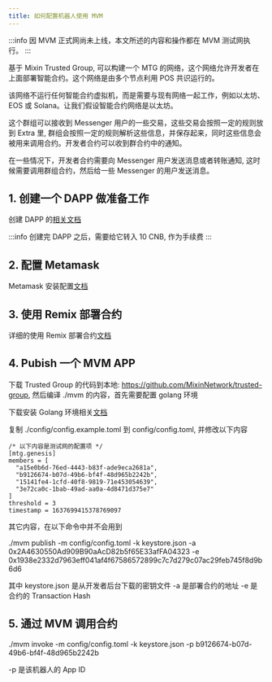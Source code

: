 ```yaml
---
title: 如何配置机器人使用 MVM
---
```


:::info
因 MVM 正式网尚未上线，本文所述的内容和操作都在 MVM 测试网执行。
:::

基于 Mixin Trusted Group, 可以构建一个 MTG 的网络，这个网络允许开发者在上面部署智能合约。这个网络是由多个节点利用 POS 共识运行的。

该网络不运行任何智能合约虚拟机，而是需要与现有网络一起工作，例如以太坊、EOS 或 Solana。让我们假设智能合约网络是以太坊。

这个群组可以接收到 Messenger 用户的一些交易，这些交易会按照一定的规则放到 Extra 里, 群组会按照一定的规则解析这些信息，并保存起来，同时这些信息会被用来调用合约。开发者合约可以收到群合约中的通知。

在一些情况下，开发者合约需要向 Messenger 用户发送消息或者转账通知, 这时候需要调用群组合约，然后给一些 Messenger 的用户发送消息。

## 1. 创建一个 DAPP 做准备工作

创建 DAPP 的[相关文档](/zh-CN/docs/dapp/getting-started/create-dapp)

:::info
创建完 DAPP 之后，需要给它转入 10 CNB, 作为手续费
:::

## 2. 配置 Metamask

Metamask 安装配置[文档](/zh-CN/docs/mainnet/mvm/metamask)

## 3. 使用 Remix 部署合约

详细的使用 Remix 部署合约[文档](/zh-CN/docs/mainnet/mvm/remix)

## 4. Pubish 一个 MVM APP

下载 Trusted Group 的代码到本地: https://github.com/MixinNetwork/trusted-group, 然后编译 ./mvm 的内容，首先需要配置 golang 环境

下载安装 Golang 环境相关[文档](https://go.dev/doc/install)

复制 ./config/config.example.toml 到 config/config.toml, 并修改以下内容

```
/* 以下内容是测试网的配置项 */
[mtg.genesis]
members = [
  "a15e0b6d-76ed-4443-b83f-ade9eca2681a",
  "b9126674-b07d-49b6-bf4f-48d965b2242b",
  "15141fe4-1cfd-40f8-9819-71e453054639",
  "3e72ca0c-1bab-49ad-aa0a-4d8471d375e7"
]
threshold = 3
timestamp = 1637699415378769097
```

其它内容，在以下命令中并不会用到

./mvm publish -m config/config.toml -k keystore.json -a 0x2A4630550Ad909B90aAcD82b5f65E33afFA04323 -e 0x1938e2332d7963eff041af4f67586572899c7c7d279c07ac29feb745f8d9b6d6

其中 keystore.json 是从开发者后台下载的密钥文件
-a 是部署合约的地址
-e 是合约的 Transaction Hash

## 5. 通过 MVM 调用合约

./mvm invoke -m config/config.toml -k keystore.json -p b9126674-b07d-49b6-bf4f-48d965b2242b

-p 是该机器人的 App ID
